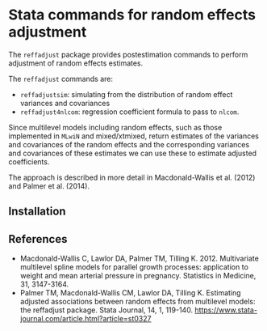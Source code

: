 # Stata commands for random effects adjustment

The `reffadjust` package provides postestimation commands to perform adjustment of random effects estimates.

The `reffadjust` commands are:

- `reffadjustsim`: simulating from the distribution of random effect variances and covariances
- `reffadjust4nlcom`: regression coefficient formula to pass to `nlcom`.

Since multilevel models including random effects, such as those implemented in `MLwiN` and mixed/xtmixed, return estimates of the variances and covariances of the random effects and the corresponding variances and covariances of these estimates we can use these to estimate adjusted coefficients.

The approach is described in more detail in Macdonald-Wallis et al. (2012) and Palmer et al. (2014).

## Installation



## References

- Macdonald-Wallis C, Lawlor DA, Palmer TM, Tilling K. 2012.  Multivariate multilevel spline models for parallel growth processes: application to weight and mean arterial pressure in pregnancy. Statistics in Medicine, 31, 3147-3164.
- Palmer TM, Macdonald-Wallis CM, Lawlor DA, Tilling K. Estimating adjusted associations between random effects from multilevel models: the reffadjust package. Stata Journal, 14, 1, 119-140. <https://www.stata-journal.com/article.html?article=st0327>

